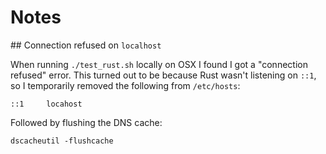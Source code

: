 # Notes

## Connection refused on `localhost`

When running `./test_rust.sh` locally on OSX I found I got a "connection refused" error. This turned out to be because Rust wasn't listening on `::1`, so I temporarily removed the following from `/etc/hosts`:

```
::1     locahost
```

Followed by flushing the DNS cache:

```
dscacheutil -flushcache
```

